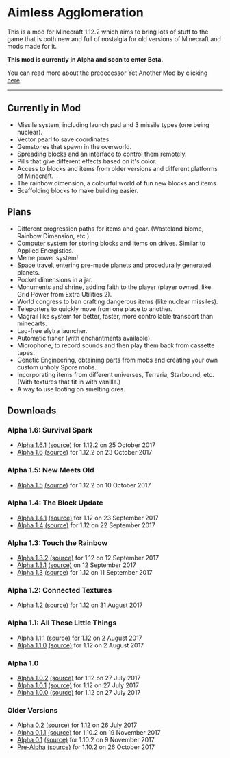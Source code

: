 # Aimless Agglomeration #
This is a mod for Minecraft 1.12.2 which aims to bring lots of stuff to the game that is both new and full of nostalgia for old versions of Minecraft and mods made for it.

**This mod is currently in Alpha and soon to enter Beta.**

You can read more about the predecessor Yet Another Mod by clicking [here](https://bitbucket.org/joshmanisdabomb/aimless-agglomeration/src/master/YAM.md).

---

## Currently in Mod ##
* Missile system, including launch pad and 3 missile types (one being nuclear).
* Vector pearl to save coordinates.
* Gemstones that spawn in the overworld.
* Spreading blocks and an interface to control them remotely.
* Pills that give different effects based on it's color.
* Access to blocks and items from older versions and different platforms of Minecraft.
* The rainbow dimension, a colourful world of fun new blocks and items.
* Scaffolding blocks to make building easier.

## Plans ##
* Different progression paths for items and gear. (Wasteland biome, Rainbow Dimension, etc.)
* Computer system for storing blocks and items on drives. Similar to Applied Energistics.
* Meme power system!
* Space travel, entering pre-made planets and procedurally generated planets.
* Pocket dimensions in a jar.
* Monuments and shrine, adding faith to the player (player owned, like Grid Power from Extra Utilities 2).
* World congress to ban crafting dangerous items (like nuclear missiles).
* Teleporters to quickly move from one place to another.
* Magrail like system for better, faster, more controllable transport than minecarts.
* Lag-free elytra launcher.
* Automatic fisher (with enchantments available).
* Microphone, to record sounds and then play them back from cassette tapes.
* Genetic Engineering, obtaining parts from mobs and creating your own custom unholy Spore mobs.
* Incorporating items from different universes, Terraria, Starbound, etc. (With textures that fit in with vanilla.)
* A way to use looting on smelting ores.

## Downloads ##
### Alpha 1.6: Survival Spark ###
 * [Alpha 1.6.1](https://bitbucket.org/joshmanisdabomb/aimless-agglomeration/downloads/AimlessAgglomeration-1.12.2-a1.6.1.jar) [(source)](https://bitbucket.org/joshmanisdabomb/aimless-agglomeration/downloads/AimlessAgglomeration-1.12.2-a1.6.1-sources.jar) for 1.12.2 on 25 October 2017
 * [Alpha 1.6](https://bitbucket.org/joshmanisdabomb/aimless-agglomeration/downloads/AimlessAgglomeration-1.12.2-a1.6.jar) [(source)](https://bitbucket.org/joshmanisdabomb/aimless-agglomeration/downloads/AimlessAgglomeration-1.12.2-a1.6-sources.jar) for 1.12.2 on 23 October 2017
### Alpha 1.5: New Meets Old ###
 * [Alpha 1.5](https://bitbucket.org/joshmanisdabomb/aimless-agglomeration/downloads/AimlessAgglomeration-1.12.2-a1.5.jar) [(source)](https://bitbucket.org/joshmanisdabomb/aimless-agglomeration/downloads/AimlessAgglomeration-1.12.2-a1.5-sources.jar) for 1.12.2 on 10 October 2017
### Alpha 1.4: The Block Update ###
 * [Alpha 1.4.1](https://bitbucket.org/joshmanisdabomb/aimless-agglomeration/downloads/AimlessAgglomeration-1.12-a1.4.1.jar) [(source)](https://bitbucket.org/joshmanisdabomb/aimless-agglomeration/downloads/AimlessAgglomeration-1.12-a1.4.1-sources.jar) for 1.12 on 23 September 2017
 * [Alpha 1.4](https://bitbucket.org/joshmanisdabomb/aimless-agglomeration/downloads/AimlessAgglomeration-1.12-a1.4.jar) [(source)](https://bitbucket.org/joshmanisdabomb/aimless-agglomeration/downloads/AimlessAgglomeration-1.12-a1.4-sources.jar) for 1.12 on 22 September 2017
### Alpha 1.3: Touch the Rainbow ###
 * [Alpha 1.3.2](https://bitbucket.org/joshmanisdabomb/aimless-agglomeration/downloads/AimlessAgglomeration-1.12-a1.3.2.jar) [(source)](https://bitbucket.org/joshmanisdabomb/aimless-agglomeration/downloads/AimlessAgglomeration-1.12-a1.3.2-sources.jar) for 1.12 on 12 September 2017
 * [Alpha 1.3.1](https://bitbucket.org/joshmanisdabomb/aimless-agglomeration/downloads/AimlessAgglomeration-1.12-a1.3.1.jar) [(source)](https://bitbucket.org/joshmanisdabomb/aimless-agglomeration/downloads/AimlessAgglomeration-1.12-a1.3.1-sources.jar) on 12 September 2017
 * [Alpha 1.3](https://bitbucket.org/joshmanisdabomb/aimless-agglomeration/downloads/AimlessAgglomeration-1.12-a1.3.jar) [(source)](https://bitbucket.org/joshmanisdabomb/aimless-agglomeration/downloads/AimlessAgglomeration-1.12-a1.3-sources.jar) for 1.12 on 11 September 2017
### Alpha 1.2: Connected Textures ###
 * [Alpha 1.2](https://bitbucket.org/joshmanisdabomb/aimless-agglomeration/downloads/AimlessAgglomeration-1.12-a1.2.jar) [(source)](https://bitbucket.org/joshmanisdabomb/aimless-agglomeration/downloads/AimlessAgglomeration-1.12-a1.2-sources.jar) for 1.12 on 31 August 2017
### Alpha 1.1: All These Little Things ###
 * [Alpha 1.1.1](https://bitbucket.org/joshmanisdabomb/aimless-agglomeration/downloads/AimlessAgglomeration-1.12-a1.1.1.jar) [(source)](https://bitbucket.org/joshmanisdabomb/aimless-agglomeration/downloads/AimlessAgglomeration-1.12-a1.1.1-sources.jar) for 1.12 on 2 August 2017
 * [Alpha 1.1.0](https://bitbucket.org/joshmanisdabomb/aimless-agglomeration/downloads/AimlessAgglomeration-1.12-a1.1.0.jar) [(source)](https://bitbucket.org/joshmanisdabomb/aimless-agglomeration/downloads/AimlessAgglomeration-1.12-a1.1.0-sources.jar) for 1.12 on 2 August 2017
### Alpha 1.0 ###
 * [Alpha 1.0.2](https://bitbucket.org/joshmanisdabomb/aimless-agglomeration/downloads/AimlessAgglomeration-1.12-a1.0.2.jar) [(source)](https://bitbucket.org/joshmanisdabomb/aimless-agglomeration/downloads/AimlessAgglomeration-1.12-a1.0.2-sources.jar) for 1.12 on 27 July 2017
 * [Alpha 1.0.1](https://bitbucket.org/joshmanisdabomb/aimless-agglomeration/downloads/AimlessAgglomeration-1.12-a1.0.1.jar) [(source)](https://bitbucket.org/joshmanisdabomb/aimless-agglomeration/downloads/AimlessAgglomeration-1.12-a1.0.1-sources.jar) for 1.12 on 27 July 2017
 * [Alpha 1.0.0](https://bitbucket.org/joshmanisdabomb/aimless-agglomeration/downloads/AimlessAgglomeration-1.12-a1.0.0.jar) [(source)](https://bitbucket.org/joshmanisdabomb/aimless-agglomeration/downloads/AimlessAgglomeration-1.12-a1.0.0-sources.jar) for 1.12 on 27 July 2017
### Older Versions ###
 * [Alpha 0.2](https://bitbucket.org/joshmanisdabomb/aimless-agglomeration/downloads/AimlessAgglomeration-1.12-a0.2.jar) [(source)](https://bitbucket.org/joshmanisdabomb/aimless-agglomeration/downloads/AimlessAgglomeration-1.12-a0.2-sources.jar) for 1.12 on 26 July 2017
 * [Alpha 0.1.1](https://bitbucket.org/joshmanisdabomb/aimless-agglomeration/downloads/AimlessAgglomeration-1.10.2-a0.1.1.jar) [(source)](https://bitbucket.org/joshmanisdabomb/aimless-agglomeration/downloads/AimlessAgglomeration-1.10.2-a0.1.1-sources.jar) for 1.10.2 on 19 November 2017
 * [Alpha 0.1](https://bitbucket.org/joshmanisdabomb/aimless-agglomeration/downloads/AimlessAgglomeration-1.10.2-a0.1.jar) [(source)](https://bitbucket.org/joshmanisdabomb/aimless-agglomeration/downloads/AimlessAgglomeration-1.10.2-a0.1-sources.jar) for 1.10.2 on 9 November 2017
 * [Pre-Alpha](https://bitbucket.org/joshmanisdabomb/aimless-agglomeration/downloads/AimlessAgglomeration-1.10.2-prealpha.jar) [(source)](https://bitbucket.org/joshmanisdabomb/aimless-agglomeration/downloads/AimlessAgglomeration-1.10.2-prealpha-sources.jar) for 1.10.2 on 26 October 2017